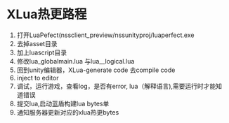 # XLua热更路程

1. 打开LuaPefect\(nssclient\_preview/nssunityproj/luaperfect.exe
2. 去掉asset目录
3.  加上luascript目录
4. 修改lua_globalmain.lua 与lua_\_logical.lua
5. 回到unity编辑器，XLua-generate code 去compile code
6. inject to editor
7. 调试，运行游戏，查看log，是否有error, lua（解释语言\),需要运行时才能知道错误
8. 提交lua,启动蓝盾构建lua bytes单
9.  通知服务器更新对应的xlua热更bytes

